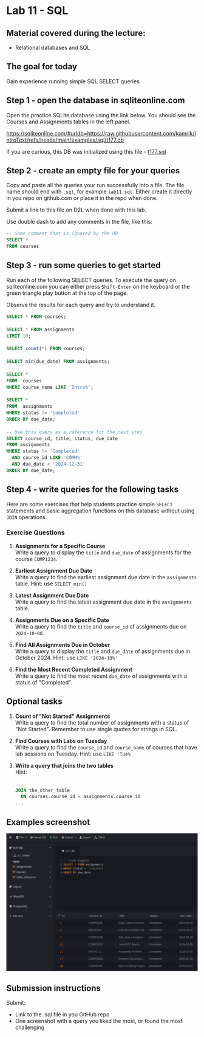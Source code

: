 # Lab 11 - SQL



## Material covered during the lecture:
- Relational databases and SQL

## The goal for today
Gain experience running simple SQL SELECT queries


## Step 1 - open the database in sqliteonline.com
Open the practice SQLite database using the link below.
You should see the Courses and Assignments tables in the left panel.

https://sqliteonline.com/#urldb=https://raw.githubusercontent.com/kamrik/IntroText/refs/heads/main/examples/sql/t177.db

If you are curious, this DB was initialized using this file - [t177.sql](../examples/sql/t177.sql)

## Step 2 - create an empty file for your queries
Copy and paste all the queries your run successfully into a file. 
The file name should end with `.sql`, for example
`lab11.sql`. 
Either create it directly in you repo on github.com or place it in the repo when done.

Submit a link to this file on D2L when done with this lab.

Use double dash to add any comments in the file, like this:

```sql
-- Some comment that is ignored by the DB
SELECT * 
FROM courses
``` 

## Step 3 - run some queries to get started
Run each of the following SELECT queries.
To execute the query on sqliteonline.com you can either press `Shift-Enter` on the keyboard or the green triangle play button at the top of the page.

Observe the results for each query and try to understand it.

```sql
SELECT * FROM courses;

SELECT * FROM assignments
LIMIT 10; 

SELECT count(*) FROM courses;

SELECT min(due_date) FROM assignments;

SELECT *
FROM  courses
WHERE course_name LIKE 'Intro%';

SELECT *
FROM  assignments
WHERE status != 'Completed'
ORDER BY due_date;

-- Use this query as a reference for the next step
SELECT course_id, title, status, due_date
FROM assignments
WHERE status != 'Completed'	
  AND course_id LIKE 'COMM%'
  AND due_date < '2024-12-31'
ORDER BY due_date;
```

## Step 4 - write queries for the following tasks
Here are some exercises that help students practice simple `SELECT` statements and basic aggregation functions on this database without using `JOIN` operations. 

### Exercise Questions


1. **Assignments for a Specific Course**  
   Write a query to display the `title` and `due_date` of assignments for the course `COMP1234`.


2. **Earliest Assignment Due Date**  
   Write a query to find the earliest assignment due date in the `assignments` table. Hint: use `SELECT min()`

   
3. **Latest Assignment Due Date**  
   Write a query to find the latest assignment due date in the `assignments` table.

4. **Assignments Due on a Specific Date**  
    Write a query to find the `title` and `course_id` of assignments due on `2024-10-08`.

5. **Find All Assignments Due in October**  
   Write a query to display the `title` and `due_date` of assignments due in October 2024. Hint: use `LIKE '2024-10%'`

6. **Find the Most Recent Completed Assignment**  
    Write a query to find the most recent `due_date` of assignments with a status of "Completed".



## Optional tasks

1. **Count of "Not Started" Assignments**  
   Write a query to find the total number of assignments with a status of "Not Started". Remember to use single quotes for strings in SQL.

1. **Find Courses with Labs on Tuesday**  
   Write a query to find the `course_id` and `course_name` of courses that have lab sessions on Tuesday. Hint: use `LIKE 'Tue%`
   
1. **Write a query that joins the two tables**  
    Hint:
    ```sql
    ...
    JOIN the_other_table 
      ON courses.course_id = assignments.course_id
    ...
    ```


## Examples screenshot

![](img/sqliteonline.png)


## Submission instructions
Submit:
 - Link to the .sql file in you GitHub repo
 - One screenshot with a query you liked the most, or found the most challenging
